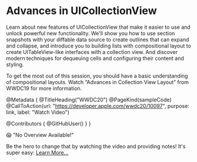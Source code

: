 # Advances in UICollectionView

Learn about new features of UICollectionView that make it easier to use and unlock powerful new functionality. We'll show you how to use section snapshots with your diffable data source to create outlines that can expand and collapse, and introduce you to building lists with compositional layout to create UITableView-like interfaces with a collection view. And discover modern techniques for dequeuing cells and configuring their content and styling.

To get the most out of this session, you should have a basic understanding of compositional layouts. Watch “Advances in Collection View Layout” from WWDC19 for more information.

@Metadata {
   @TitleHeading("WWDC20")
   @PageKind(sampleCode)
   @CallToAction(url: "https://developer.apple.com/wwdc20/10097", purpose: link, label: "Watch Video")

   @Contributors {
      @GitHubUser(<replace this with your GitHub handle>)
   }
}

😱 "No Overview Available!"

Be the hero to change that by watching the video and providing notes! It's super easy:
 [Learn More…](https://wwdcnotes.github.io/WWDCNotes/documentation/wwdcnotes/contributing)
